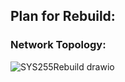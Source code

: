 ## Plan for Rebuild:
### Network Topology:

![SYS255Rebuild drawio](https://github.com/JNicholls2026/James-Nicholls-Tech-Journal/assets/114191684/19c52b8f-b7b1-4129-a023-701b4dbd1b1c)

